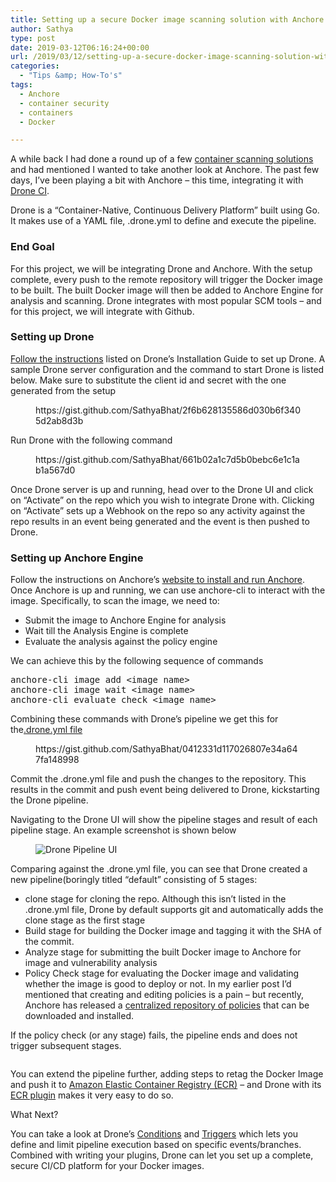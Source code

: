 ```yaml
---
title: Setting up a secure Docker image scanning solution with Anchore and Drone CI
author: Sathya
type: post
date: 2019-03-12T06:16:24+00:00
url: /2019/03/12/setting-up-a-secure-docker-image-scanning-solution-with-anchore-and-drone-ci/
categories:
  - "Tips &amp; How-To's"
tags:
  - Anchore
  - container security
  - containers
  - Docker

---
```

A while back I had done a round up of a few <a rel="noopener noreferrer" href="https://sathyasays.com/2018/09/02/on-securing-containers-and-open-source-tools-for-scanning-vulnerabilities-in-docker-images/" target="_blank">container scanning solutions</a> and had mentioned I wanted to take another look at Anchore. The past few days, I&#8217;ve been playing a bit with Anchore &#8211; this time, integrating it with <a rel="noopener noreferrer" href="https://drone.io/" target="_blank">Drone CI</a>.

Drone is a &#8220;Container-Native, Continuous Delivery Platform&#8221; built using Go. It makes use of a YAML file, .drone.yml to define and execute the pipeline.

### End Goal

For this project, we will be integrating Drone and Anchore. With the setup complete, every push to the remote repository will trigger the Docker image to be built. The built Docker image will then be added to Anchore Engine for analysis and scanning. Drone integrates with most popular SCM tools &#8211; and for this project, we will integrate with Github.

### Setting up Drone

<a href="https://docs.drone.io/installation/github/" target="_blank" rel="noopener noreferrer">Follow the instructions</a> listed on Drone&#8217;s Installation Guide to set up Drone. A sample Drone server configuration and the command to start Drone is listed below. Make sure to substitute the client id and secret with the one generated from the setup<figure class="wp-block-embed">

<div class="wp-block-embed__wrapper">
  https://gist.github.com/SathyaBhat/2f6b628135586d030b6f3405d2ab8d3b
</div></figure> 

Run Drone with the following command<figure class="wp-block-embed">

<div class="wp-block-embed__wrapper">
  https://gist.github.com/SathyaBhat/661b02a1c7d5b0bebc6e1c1ab1a567d0
</div></figure> 

Once Drone server is up and running, head over to the Drone UI and click on &#8220;Activate&#8221; on the repo which you wish to integrate Drone with. Clicking on &#8220;Activate&#8221; sets up a Webhook on the repo so any activity against the repo results in an event being generated and the event is then pushed to Drone.

### Setting up Anchore Engine

Follow the instructions on Anchore&#8217;s <a href="https://anchore.freshdesk.com/support/solutions/articles/36000020729-install-with-docker-compose" target="_blank" rel="noopener noreferrer">website to install and run Anchore</a>. Once Anchore is up and running, we can use anchore-cli&nbsp;to interact with the image. Specifically, to scan the image, we need to:

  * Submit the image to Anchore Engine for analysis
  * Wait till the Analysis Engine is complete
  * Evaluate the analysis against the policy engine

We can achieve this by the following sequence of commands

<pre class="wp-block-preformatted">anchore-cli image add &lt;image name&gt;
anchore-cli image wait &lt;image name&gt;
anchore-cli evaluate check &lt;image name&gt;</pre>

Combining these commands with Drone&#8217;s pipeline we get this for the<a rel="noopener noreferrer" href="https://github.com/sathya-demo/subreddit-fetcher/blob/83fe5d0d31d4e225202d7d8694a8885ba818e57d/.drone.yml" target="_blank">.drone.yml file</a><figure class="wp-block-embed">

<div class="wp-block-embed__wrapper">
  https://gist.github.com/SathyaBhat/0412331d117026807e34a647fa148998
</div></figure> 

Commit the .drone.yml file and push the changes to the repository. This results in the commit and push event being delivered to Drone, kickstarting the Drone pipeline.

Navigating to the Drone UI will show the pipeline stages and result of each pipeline stage. An example screenshot is shown below

<div class="wp-block-image">
  <figure class="aligncenter"><img src="https://sathyasays.com/wp-content/uploads/2019/03/drone-pipeline-UI--608x362.png" alt="Drone Pipeline UI" class="wp-image-1737" srcset="https://sathyasays.com/wp-content/uploads/2019/03/drone-pipeline-UI--608x362.png 608w, https://sathyasays.com/wp-content/uploads/2019/03/drone-pipeline-UI--768x457.png 768w, https://sathyasays.com/wp-content/uploads/2019/03/drone-pipeline-UI--800x476.png 800w, https://sathyasays.com/wp-content/uploads/2019/03/drone-pipeline-UI--840x500.png 840w" sizes="(max-width: 608px) 100vw, 608px" /></figure>
</div>

Comparing against the .drone.yml file, you can see that Drone created a new pipeline(boringly titled &#8220;default&#8221; consisting of 5 stages:

  * clone stage for cloning the repo. Although this isn&#8217;t listed in the .drone.yml file, Drone by default supports git and automatically adds the clone stage as the first stage
  * Build stage for building the Docker image and tagging it with the SHA of the commit.
  * Analyze stage for submitting the built Docker image to Anchore for image and vulnerability analysis
  * Policy Check stage for evaluating the Docker image and validating whether the image is good to deploy or not. In my earlier post I&#8217;d mentioned that creating and editing policies is a pain &#8211; but recently, Anchore has released a <a href="https://anchore.com/blog/introducing-anchore-policy-hub/" target="_blank" rel="noopener noreferrer">centralized repository of policies</a> that can be downloaded and installed.

If the policy check (or any stage) fails, the pipeline ends and does not trigger subsequent stages.

<div class="wp-block-image">
  <figure class="aligncenter"><img src="https://sathyasays.com/wp-content/uploads/2019/03/drone-failed-policy-evaluation-608x302.png" alt="" class="wp-image-1738" srcset="https://sathyasays.com/wp-content/uploads/2019/03/drone-failed-policy-evaluation-608x302.png 608w, https://sathyasays.com/wp-content/uploads/2019/03/drone-failed-policy-evaluation-768x381.png 768w, https://sathyasays.com/wp-content/uploads/2019/03/drone-failed-policy-evaluation-800x397.png 800w, https://sathyasays.com/wp-content/uploads/2019/03/drone-failed-policy-evaluation-840x417.png 840w" sizes="(max-width: 608px) 100vw, 608px" /></figure>
</div>

You can extend the pipeline further, adding steps to retag the Docker Image and push it to <a href="https://aws.amazon.com/ecr/" target="_blank" rel="noopener noreferrer">Amazon Elastic Container Registry (ECR)</a> &#8211; and Drone with its <a href="http://plugins.drone.io/drone-plugins/drone-ecr/" target="_blank" rel="noopener noreferrer">ECR plugin</a> makes it very easy to do so.

What Next?

You can take a look at Drone&#8217;s <a href="https://docs.drone.io/user-guide/pipeline/conditions/" target="_blank" rel="noopener noreferrer">Conditions</a> and <a href="https://docs.drone.io/user-guide/pipeline/triggers/" target="_blank" rel="noopener noreferrer">Triggers</a> which lets you define and limit pipeline execution based on specific events/branches. Combined with writing your plugins, Drone can let you set up a complete, secure CI/CD platform for your Docker images.
